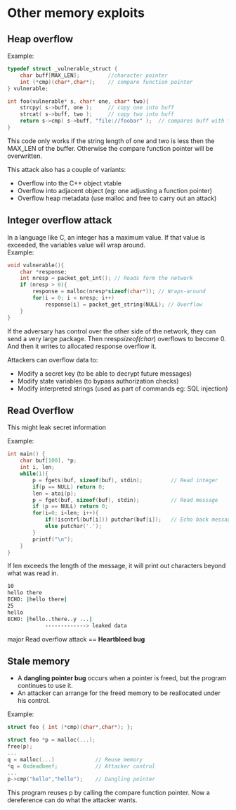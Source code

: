# Other memory exploits

## Heap overflow

Example:

```C
typedef struct _vulnerable_struct {
    char buff[MAX_LEN];         //character pointer
    int (*cmp)(char*,char*);    // compare function pointer
} vulnerable;

int foo(vulnerable* s, char* one, char* two){
    strcpy( s->buff, one );     // copy one into buff
    strcat( s->buff, two );     // copy two into buff
    return s->cmp( s->buff, "file://foobar" );  // compares buff with foobar file pointer 
}
```

This code only works if the string length of one and two is less then the MAX_LEN of the buffer. Otherwise the compare function pointer will be overwritten.  

This attack also has a couple of variants:

* Overflow into the C++ object vtable
* Overflow into adjacent object (eg: one adjusting a function pointer)
* Overflow heap metadata (use malloc and free to carry out an attack)

## Integer overflow attack

In a language like C, an integer has a maximum value. If that value is exceeded, the variables value will wrap around.  
Example:

```C
void vulnerable(){
    char *response;
    int nresp = packet_get_int(); // Reads form the network
    if (nresp > 0){
        response = malloc(nresp*sizeof(char*)); // Wraps-around
        for(i = 0; i < nresp; i++)
            response[i] = packet_get_string(NULL); // Overflow
    }
}
```

If the adversary has control over the other side of the network, they can send a very large package. Then nresp*sizeof(char*) overflows to become 0. And then it writes to allocated response overflow it.  

Attackers can overflow data to:

* Modify a secret key (to be able to decrypt future messages)
* Modify state variables (to bypass authorization checks)
* Modify interpreted strings (used as part of commands eg: SQL injection)

## Read Overflow

This might leak secret information  

Example:

```C
int main() {
    char buf[100], *p;
    int i, len;
    while(1){
        p = fgets(buf, sizeof(buf), stdin);         // Read integer
        if(p == NULL) return 0;
        len = atoi(p);
        p = fget(buf, sizeof(buf), stdin);          // Read message
        if (p == NULL) return 0;
        for(i=0; i<len; i++){
            if(!iscntrl(buf[i])) putchar(buf[i]);   // Echo back message
            else putchar('.');
        }
        printf("\n");
    }
}
```

If len exceeds the length of the message, it will print out characters beyond what was read in.

```zsh
10
hello there
ECHO: |hello there|
25
hello
ECHO: |hello..there..y ...|
            -------------> leaked data
```

major Read overflow attack == __Heartbleed bug__

## Stale memory

* A __dangling pointer bug__ occurs when a pointer is freed, but the program continues to use it.
* An attacker can arrange for the freed memory to be reallocated under his control.

Example:

```C
struct foo { int (*cmp)(char*,char*); };

struct foo *p = malloc(...);
free(p);
...
q = malloc(...)             // Reuse memory
*q = 0xdeadbeef;            // Attacker control
...
p->cmp("hello","hello");    // Dangling pointer

```

This program reuses p by calling the compare function pointer. Now a dereference can do what the attacker wants.
